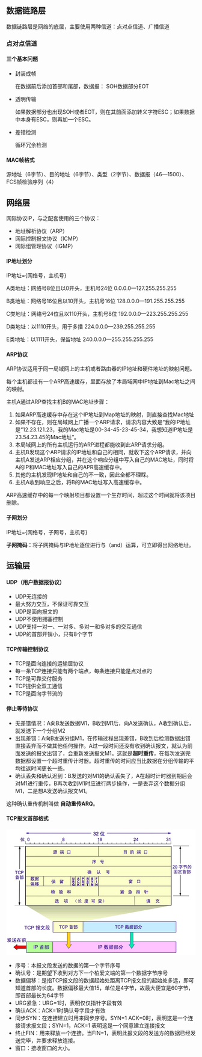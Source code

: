 ## 数据链路层

数据链路层是网络的底层，主要使用两种信道：点对点信道、广播信道

### 点对点信道

#### 三个基本问题

* 封装成帧

  在数据前后添加首部和尾部，数据报： SOH数据部分EOT

* 透明传输

  如果数据部分也出现SOH或者EOT，则在其前面添加转义字符ESC；如果数据中本身有ESC，则再加一个ESC。

* 差错检测

  循环冗余检测



#### MAC帧格式

源地址（6字节）、目的地址（6字节）、类型（2字节）、数据报（46—1500）、FCS帧检验序列（4）



## 网络层

网际协议IP，与之配套使用的三个协议：

* 地址解析协议（ARP）
* 网际控制报文协议（ICMP）
* 网际组管理协议（IGMP）

#### IP地址划分

IP地址={网络号，主机号}

A类地址：网络号8位且以0开头，主机号24位 0.0.0.0—127.255.255.255

B类地址：网络号16位且以10开头，主机号16位 128.0.0.0—191.255.255.255

C类地址：网络号24位且以110开头，主机号8位 192.0.0.0—223.255.255.255

D类地址：以1110开头，用于多播  224.0.0.0—239.255.255.255

E类地址：以1111开头，保留地址 240.0.0.0—255.255.255.255

#### ARP协议

ARP协议适用于同一局域网上的主机或者路由器的IP地址和硬件地址的映射问题。

每个主机都设有一个ARP高速缓存，里面存放了本局域网中IP地址到Mac地址之间的映射。

主机A通过ARP查找主机B的MAC地址步骤：

1. 如果ARP高速缓存中存在这个IP地址到Map地址的映射，则直接查找Mac地址
2. 如果不存在，则在局域网上广播一个ARP请求，请求内容大致是“我的IP地址是“12.23.121.23，我的Mac地址是00-34-45-23-45-34，我想知道IP地址是23.54.23.45的Mac地址”。
3. 本局域网上的所有主机运行的ARP进程都能收到此ARP请求分组。
4. 主机B发现这个ARP请求的IP地址和自己的相同，就收下这个ARP请求，并向主机A发送ARP相应分组，并在这个响应分组中写入自己的MAC地址，同时将A的IP和MAC地址写入自己的APR高速缓存中。
5. 其他的主机发现IP地址和自己的不一致，因此全都不理睬。
6. 主机A收到响应之后，将B的MAC地址写入高速缓存中。

ARP高速缓存中的每一个映射项目都设置一个生存时间，超过这个时间就将该项目删除。



#### 子网划分

IP地址={网络号，子网号，主机号}

**子网掩码**：将子网掩码与IP地址逐位进行与（and）运算，可立即得出网络地址。



## 运输层

#### UDP（用户数据报协议）

* UDP无连接的
* 最大努力交互，不保证可靠交互
* UDP是面向报文的
* UDP不使用拥塞控制
* UDP支持一对一、一对多、多对一和多对多的交互通信
* UDP的首部开销小，只有8个字节

#### TCP传输控制协议

* TCP是面向连接的运输层协议
* 每一条TCP连接只能有两个端点，每条连接只能是点对点的
* TCP是可靠交付服务
* TCP提供全双工通信
* TCP是面向字节流的




#### 停止等待协议

* 无差错情况：A向B发送数据M1，B收到M1后，向A发送确认，A收到确认后，就发送下一个分组M2
* 出现差错：A向B发送分组M1，在传输过程出现差错，B收到后检测数据出错直接丢弃而不做其他任何操作。A过一段时间还没有收到确认报文，就认为前面发送的报文出错了，会重新发送报文M1。这就是**超时重传**，在每次发送完数据都设置一个超时重传计时器。超时重传的时间应当比数据在分组传输的平均往返时间更长一些。
* 确认丢失和确认迟到：B发送的对M1的确认丢失了，A在超时计时器到期后会对M1进行重传，B再次收到M1时应进行两步操作，一是丢弃这个数据分组M1，二是想A发送确认报文M1。

这种确认重传机制叫做 **自动重传ARQ**。

#### TCP报文首部格式

![](计算机网络复习/pic3.png)

* 序号：本报文段发送的数据的第一个字节序号
* 确认号：是期望下收到对方下一个柏爱文端的第一个数据字节序号
* 数据偏移：是指TCP报文段的数据起始处距离TCP报文段的起始处多远，即可知道首部的长度。数据偏移最大值15，单位是4字节，故最大便宜是60字节，即首部最长为64字节
* URG紧急：URG=1时，表明仅仅指针字段有效
* 确认ACK：ACK=1时确认号字段才有效
* 同步SYN：在连接建立时用来同步序号。SYN=1 ACK=0时，表明这是一个连接请求报文段；SYN=1，ACK=1 表明这是一个同意建立连接报文
* 终止FIN：用来释放一个连接。当FIN=1，表明此报文段的发送方的数据已经发送完毕，并要求释放连接。
* 窗口：接收窗口的大小。




















